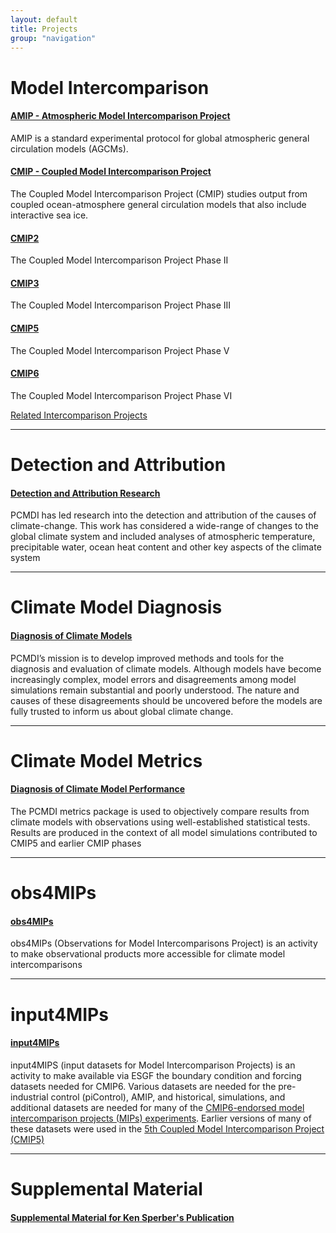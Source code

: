 ```yaml
---
layout: default
title: Projects
group: "navigation"
---
```


# Model Intercomparison

#### [AMIP - Atmospheric Model Intercomparison Project][AMIP]
AMIP is a standard experimental protocol for global atmospheric general circulation models (AGCMs).

#### [CMIP - Coupled Model Intercomparison Project][CMIP]
The Coupled Model Intercomparison Project (CMIP) studies output from coupled ocean-atmosphere general circulation models that also include interactive sea ice.

#### [CMIP2]
The Coupled Model Intercomparison Project Phase II

#### [CMIP3][CMIP3]
The Coupled Model Intercomparison Project Phase III

#### [CMIP5][CMIP5]
The Coupled Model Intercomparison Project Phase V

#### [CMIP6][CMIP6]
The Coupled Model Intercomparison Project Phase VI

[Related Intercomparison Projects][related]

---

# Detection and Attribution

#### [Detection and Attribution Research][DETC]
PCMDI has led research into the detection and attribution of the causes of climate-change. This work has considered a wide-range of changes to the global climate system and included analyses of atmospheric temperature, precipitable water, ocean heat content and other key aspects of the climate system

---

# Climate Model Diagnosis

#### [Diagnosis of Climate Models][CMD]
PCMDI’s mission is to develop improved methods and tools for the diagnosis and evaluation of climate models. Although models have become increasingly complex, model errors and disagreements among model simulations remain substantial and poorly understood. The nature and causes of these disagreements should be uncovered before the models are fully trusted to inform us about global climate change. 

---

# Climate Model Metrics

#### [Diagnosis of Climate Model Performance][DCMP]
The PCMDI metrics package is used to objectively compare results from climate models with observations using well-established statistical tests. Results are produced in the context of all model simulations contributed to CMIP5 and earlier CMIP phases

---

# obs4MIPs

#### [obs4MIPs][OCME]
obs4MIPs (Observations for Model Intercomparisons Project) is an activity to make observational products more accessible for climate model intercomparisons

---

# input4MIPs

#### [input4MIPs][ICME]
input4MIPS (input datasets for Model Intercomparison Projects) is an activity to make available via ESGF the boundary condition and forcing datasets needed for CMIP6. Various datasets are needed for the pre-industrial control (piControl), AMIP, and historical,  simulations, and additional datasets are needed for many of the <a href="http://www.wcrp-climate.org/modelling-wgcm-mip-catalogue/modelling-wgcm-cmip6-endorsed-mips" target="_blank">CMIP6-endorsed model intercomparison projects (MIPs) experiments</a>. Earlier versions of many of these datasets were used in the <a href="https://pcmdi.llnl.gov/mips/cmip5" target="_blank">5th Coupled Model Intercomparison Project (CMIP5)</a>

---

# Supplemental Material

#### [Supplemental Material for Ken Sperber's Publication][KEN]


[AMIP]:{{site.baseurl}}/mips/amip/amip.html
[APE]:{{site.baseurl}}/projects/ape/index.html
[ARM]:http://www.arm.gov/
[ASR]:http://asr.science.energy.gov/
[BER]:http://www.science.doe.gov/Program_Offices/BER.htm
[CAPT]:{{site.baseurl}}/projects/capt/index.html
[CMIP]:{{site.baseurl}}/projects/cmip/about-cmip.html
[CMIP3]:{{site.baseurl}}/mips/cmip3/
[CMIP2]:{{site.baseurl}}/mips/cmip2/
[CMIP5]:{{site.baseurl}}/mips/cmip5/
[CMIP6]:{{site.baseurl}}/mips/cmip6/
[CMD]:{{site.baseurl}}/research/diagnostics/index.html
[DETC]:{{site.baseurl}}/research/DandA/index.html
[DCMP]:{{site.baseurl}}/research/metrics/index.html
[DOI1]:http://dx.doi.org/doi:10.1029/2011JD016263
[DOI2]:http://dx.doi.org/10.1002/joc.1756
[icmc]:http://www-pcmdi.llnl.gov/projects/amip/STATUS/incoming.html
[ICME]:{{site.baseurl}}/mips/input4MIPs/
[KEN]:{{site.baseurl}}/staff/sperber/supplemental.html
[OCME]:{{site.baseurl}}/mips/obs4MIPs/
[PMIP]:http://www-lsce.cea.fr/pmip2/
[PMIP1]:http://www-lsce.cea.fr/pmip/
[PMIP2]:http://www-lsce.cea.fr/pmip2/
[related]:http://www.clivar.org/organization/wgcm/cmip.php
[SMIP]:http://www-pcmdi.llnl.gov/projects/smip/smip2.phpsmip
[synth]:http://www-pcmdi.llnl.gov/projects/msu/index.php
[synth2011]:http://www-pcmdi.llnl.gov/projects/msu2011/index.php
